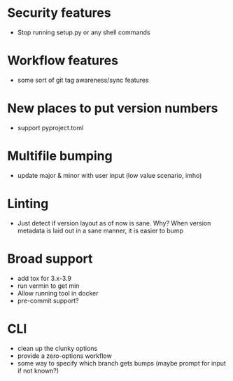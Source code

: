 # Security features
- Stop running setup.py or any shell commands

# Workflow features
- some sort of git tag awareness/sync features

# New places to put version numbers
- support pyproject.toml

# Multifile bumping
- update major & minor with user input (low value scenario, imho)

# Linting
- Just detect if version layout as of now is sane. Why? When version metadata is
laid out in a sane manner, it is easier to bump

# Broad support
- add tox for 3.x-3.9
- run vermin to get min
- Allow running tool in docker
- pre-commit support? 

# CLI
- clean up the clunky options
- provide a zero-options workflow
- some way to specify which branch gets bumps (maybe prompt for input if not known?)